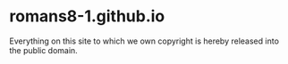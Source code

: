 # romans8-1.github.io

Everything on this site to which we own copyright is hereby released into the public domain.

